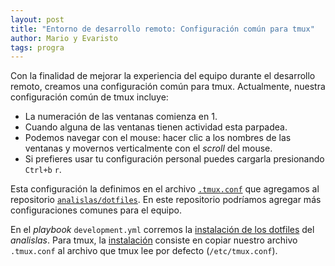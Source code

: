 ```yaml
---
layout: post
title: "Entorno de desarrollo remoto: Configuración común para tmux"
author: Mario y Evaristo
tags: progra
---
```


Con la finalidad de mejorar la experiencia del equipo durante el desarrollo remoto, creamos una
configuración común para tmux.
Actualmente, nuestra configuración común de tmux incluye:

- La numeración de las ventanas comienza en 1.
- Cuando alguna de las ventanas tienen actividad esta parpadea.
- Podemos navegar con el mouse: hacer clic a los nombres de las ventanas y movernos verticalmente
  con el _scroll_ del mouse.
- Si prefieres usar tu configuración personal puedes cargarla presionando `Ctrl+b` `r`.


Esta configuración la definimos en el archivo
[`.tmux.conf`](https://github.com/analislas/dotfiles/blob/develop/.tmux.conf) que agregamos al
repositorio [`analislas/dotfiles`](https://github.com/analislas/dotfiles).
En este repositorio podríamos agregar más configuraciones comunes para el equipo.

En el _playbook_ `development.yml` corremos la [instalación de los
dotfiles](https://github.com/IslasGECI/development_server_setup/blob/develop/ansible/development.yml#L137)
del _analislas_.
Para tmux, la [instalación](https://github.com/analislas/dotfiles/blob/develop/Makefile#L2) consiste
en copiar nuestro archivo `.tmux.conf` al archivo que tmux lee por defecto (`/etc/tmux.conf`).
